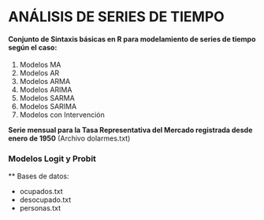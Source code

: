 # ANÁLISIS DE SERIES DE TIEMPO
#### Conjunto de Sintaxis básicas en R para modelamiento de series de tiempo según el caso:
1. Modelos MA
2. Modelos AR
3. Modelos ARMA
4. Modelos ARIMA
5. Modelos SARMA
6. Modelos SARIMA
7. Modelos con Intervención

**Serie mensual para la Tasa Representativa del Mercado registrada desde enero de 1950** (Archivo dolarmes.txt)

### Modelos Logit y Probit
 
** Bases de datos:
* ocupados.txt
* desocupado.txt
* personas.txt
